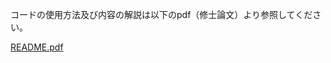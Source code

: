 コードの使用方法及び内容の解説は以下のpdf（修士論文）より参照してください。

[README.pdf](https://github.com/user-attachments/files/19212994/_.pdf)
